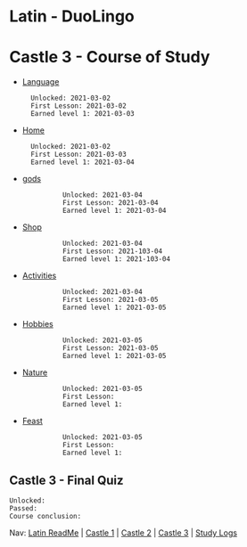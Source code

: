 # Latin - DuoLingo


# Castle 3 - Course of Study

* [Language](https://github.com/EO4wellness/T-I-L/blob/main/polyglot/latin/Castle-3/Language.md) 

        Unlocked: 2021-03-02
        First Lesson: 2021-03-02
        Earned level 1: 2021-03-03
    
* [Home](https://github.com/EO4wellness/T-I-L/blob/main/polyglot/latin/Castle-3/Home.md) 

        Unlocked: 2021-03-02
        First Lesson: 2021-03-03
        Earned level 1: 2021-03-04
        
        
* [gods](https://github.com/EO4wellness/T-I-L/blob/main/polyglot/latin/Castle-3/gods.md) 

                Unlocked: 2021-03-04
                First Lesson: 2021-03-04
                Earned level 1: 2021-03-04

* [Shop](https://github.com/EO4wellness/T-I-L/blob/main/polyglot/latin/Castle-3/Shop.md)  

                Unlocked: 2021-03-04
                First Lesson: 2021-103-04
                Earned level 1: 2021-103-04


* [Activities](https://github.com/EO4wellness/T-I-L/blob/main/polyglot/latin/Castle-3/Activities.md)  

                Unlocked: 2021-03-04
                First Lesson: 2021-03-05
                Earned level 1: 2021-03-05


* [Hobbies](https://github.com/EO4wellness/T-I-L/blob/main/polyglot/latin/Castle-3/Hobbies.md)  

                Unlocked: 2021-03-05
                First Lesson: 2021-03-05
                Earned level 1: 2021-03-05


* [Nature](#)  

                Unlocked: 2021-03-05
                First Lesson: 
                Earned level 1: 


* [Feast](https://github.com/EO4wellness/T-I-L/blob/main/polyglot/latin/Castle-3/Feast.md) 

                Unlocked: 2021-03-05
                First Lesson: 
                Earned level 1: 
 

## Castle 3 - Final Quiz
    
    Unlocked: 
    Passed:  
    Course conclusion: 

Nav: [Latin ReadMe](https://github.com/EO4wellness/T-I-L/tree/main/polyglot/latin) | [Castle 1](https://github.com/EO4wellness/T-I-L/tree/main/polyglot/latin/Castle-1) | [Castle 2](https://github.com/EO4wellness/T-I-L/tree/main/polyglot/latin/Castle-2) | [Castle 3](https://github.com/EO4wellness/T-I-L/tree/main/polyglot/latin/Castle-3) | [Study Logs](https://github.com/EO4wellness/T-I-L/tree/main/polyglot/latin/study-log)
